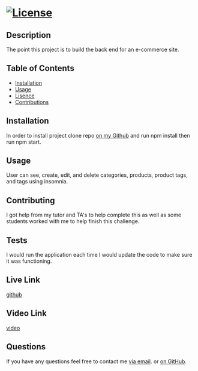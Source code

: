 #  [![License](https://img.shields.io/static/v1?label=License&message=MIT&color=blueviolet&style=for-the-badge)](https://opensource.org/licenses/MIT)

## Description
The point this project is to build the back end for an e-commerce site.

## Table of Contents
- [Installation](#installation)
- [Usage](#usage)
- [Lisence](#lisence)
- [Contributions](#contributions)

## Installation
In order to install project clone repo [on my Github](https://github.com/vhivestate/backend_e-commerce) and run npm install then run npm start.

## Usage
User can see, create, edit, and delete categories, products, product tags, and tags using insomnia.

## Contributing 
I got help from my tutor and TA's to help complete this as well as some students worked with me to help finish this challenge.

## Tests 
I would run the application each time I would update the code to make sure it was functioning.

## Live Link
[github](https://vhivestate.github.io/backend_e-commerce/)

## Video Link
[video](https://drive.google.com/file/d/1S3E6gUmRUpf5FXXKqDBu5s5oJfC8qiID/view?usp=sharing)

## Questions
 If you have any questions feel free to contact me [via email](mailto:garcia.valeria001@gmail.com). or [on GitHub](https://github.com/vhivestate).